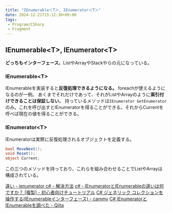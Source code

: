 ```yaml
---
title: "IEnumerable＜T＞, IEnumerator＜T＞"
date: 2024-12-21T15:12:30+09:00
tags:
 - Program/CSharp
 - Fragment
---
```


## IEnumerable\<T\>, IEnumerator\<T\>
**どっちもインターフェース**。ListやArrayやStackやらの元になっている。

### IEnumerable\<T\>
IEnumerableを実装すると**反復処理できるようになる。** foreachが使えるようになるのが一例。
あくまでそれだけであって、それがListやArrayのように**索引付けできることは保証しない**。
持っているメソッドは`IEnumerator GetEnumerator`のみ。これを呼び出すとIEnumeratorを得ることができる。それからCurrentを呼べば現在の値を得ることができる。

### IEnumerator\<T\>
IEnumeratorは実際に反復処理されるオブジェクトを定義する。
```csharp
bool MoveNext();
void Reset();
object Current;
```
この三つのメソッドを持っており、これらを組み合わせることでListやArrayは構成されている。

[違い - ienumerator c# - 解決方法](https://code.i-harness.com/ja-jp/q/884e0)
[c# - IEnumeratorとIEnumerableの違いは何ですか？ \[複製\] - 初心者向けチュートリアル](https://tutorialmore.com/questions-95061.htm)
[C# ジェネリック コレクションを操作する(IEnumerableインターフェース) - cammy](https://cammy.co.jp/technical/c_ienumerable/)
[C# IEnumeratorとIEnumerableを調べた - Qiita](https://qiita.com/vc_kusuha/items/2048391d821cb94fa489)